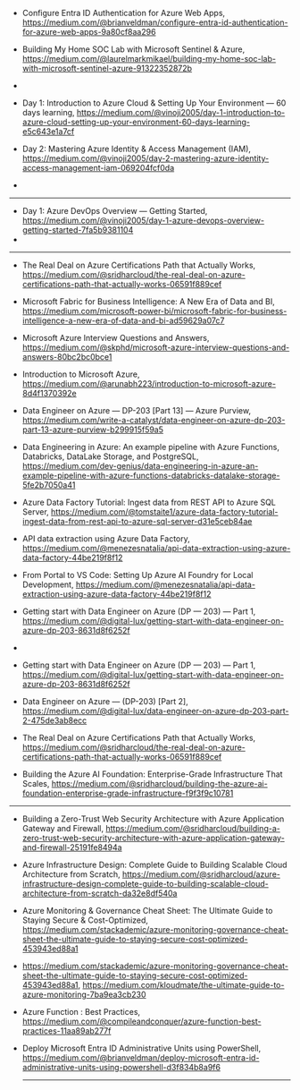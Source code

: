 




- Configure Entra ID Authentication for Azure Web Apps, https://medium.com/@brianveldman/configure-entra-id-authentication-for-azure-web-apps-9a80cf8aa296
- Building My Home SOC Lab with Microsoft Sentinel & Azure, https://medium.com/@laurelmarkmikael/building-my-home-soc-lab-with-microsoft-sentinel-azure-91322352872b
- 


- Day 1: Introduction to Azure Cloud & Setting Up Your Environment — 60 days learning, https://medium.com/@vinoji2005/day-1-introduction-to-azure-cloud-setting-up-your-environment-60-days-learning-e5c643e1a7cf
- Day 2: Mastering Azure Identity & Access Management (IAM), https://medium.com/@vinoji2005/day-2-mastering-azure-identity-access-management-iam-069204fcf0da
- 

-----------------------------------------------------------

- Day 1: Azure DevOps Overview — Getting Started, https://medium.com/@vinoji2005/day-1-azure-devops-overview-getting-started-7fa5b9381104
- 

--------------------------------------------------------------------------------------------------------------------


- The Real Deal on Azure Certifications Path that Actually Works, https://medium.com/@sridharcloud/the-real-deal-on-azure-certifications-path-that-actually-works-06591f889cef

- Microsoft Fabric for Business Intelligence: A New Era of Data and BI, https://medium.com/microsoft-power-bi/microsoft-fabric-for-business-intelligence-a-new-era-of-data-and-bi-ad59629a07c7
- Microsoft Azure Interview Questions and Answers, https://medium.com/@skphd/microsoft-azure-interview-questions-and-answers-80bc2bc0bce1
- Introduction to Microsoft Azure, https://medium.com/@arunabh223/introduction-to-microsoft-azure-8d4f1370392e
- Data Engineer on Azure — DP-203 [Part 13] — Azure Purview, https://medium.com/write-a-catalyst/data-engineer-on-azure-dp-203-part-13-azure-purview-b299915f59a5
- Data Engineering in Azure: An example pipeline with Azure Functions, Databricks, DataLake Storage, and PostgreSQL, https://medium.com/dev-genius/data-engineering-in-azure-an-example-pipeline-with-azure-functions-databricks-datalake-storage-5fe2b7050a41
- Azure Data Factory Tutorial: Ingest data from REST API to Azure SQL Server, https://medium.com/@tomstaite1/azure-data-factory-tutorial-ingest-data-from-rest-api-to-azure-sql-server-d31e5ceb84ae
- API data extraction using Azure Data Factory, https://medium.com/@menezesnatalia/api-data-extraction-using-azure-data-factory-44be219f8f12
- From Portal to VS Code: Setting Up Azure AI Foundry for Local Development, https://medium.com/@menezesnatalia/api-data-extraction-using-azure-data-factory-44be219f8f12
- Getting start with Data Engineer on Azure (DP — 203) — Part 1, https://medium.com/@digital-lux/getting-start-with-data-engineer-on-azure-dp-203-8631d8f6252f
- 


- Getting start with Data Engineer on Azure (DP — 203) — Part 1, https://medium.com/@digital-lux/getting-start-with-data-engineer-on-azure-dp-203-8631d8f6252f
- Data Engineer on Azure — (DP-203) [Part 2], https://medium.com/@digital-lux/data-engineer-on-azure-dp-203-part-2-475de3ab8ecc
- The Real Deal on Azure Certifications Path that Actually Works, https://medium.com/@sridharcloud/the-real-deal-on-azure-certifications-path-that-actually-works-06591f889cef


- Building the Azure AI Foundation: Enterprise-Grade Infrastructure That Scales, https://medium.com/@sridharcloud/building-the-azure-ai-foundation-enterprise-grade-infrastructure-f9f3f9c10781


-----------------------------------------------------------------------------------------------------------

- Building a Zero-Trust Web Security Architecture with Azure Application Gateway and Firewall, https://medium.com/@sridharcloud/building-a-zero-trust-web-security-architecture-with-azure-application-gateway-and-firewall-25191fe8494a
- Azure Infrastructure Design: Complete Guide to Building Scalable Cloud Architecture from Scratch, https://medium.com/@sridharcloud/azure-infrastructure-design-complete-guide-to-building-scalable-cloud-architecture-from-scratch-da32e8df540a
- Azure Monitoring & Governance Cheat Sheet: The Ultimate Guide to Staying Secure & Cost-Optimized, https://medium.com/stackademic/azure-monitoring-governance-cheat-sheet-the-ultimate-guide-to-staying-secure-cost-optimized-453943ed88a1
- https://medium.com/stackademic/azure-monitoring-governance-cheat-sheet-the-ultimate-guide-to-staying-secure-cost-optimized-453943ed88a1, https://medium.com/kloudmate/the-ultimate-guide-to-azure-monitoring-7ba9ea3cb230
- Azure Function : Best Practices, https://medium.com/@compileandconquer/azure-function-best-practices-11aa89ab277f
- Deploy Microsoft Entra ID Administrative Units using PowerShell, https://medium.com/@brianveldman/deploy-microsoft-entra-id-administrative-units-using-powershell-d3f834b8a9f6

  -----------------------------------------------------------
